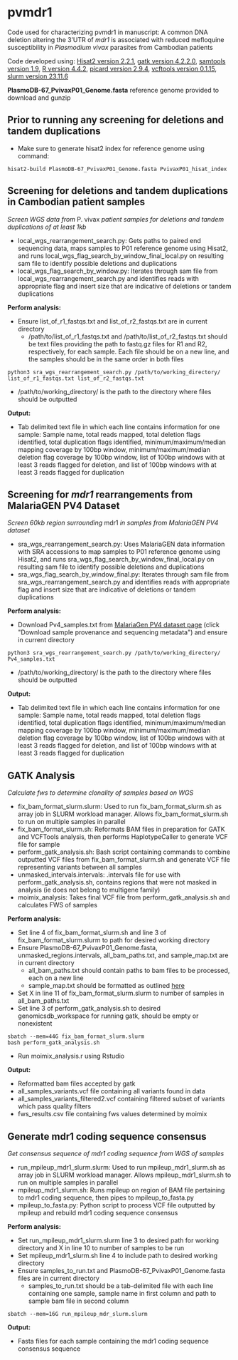 # pvmdr1
Code used for characterizing pvmdr1 in manuscript: A common DNA deletion altering the 3’UTR of _mdr1_ is associated with reduced mefloquine susceptibility in _Plasmodium vivax_ parasites from Cambodian patients

Code developed using: [Hisat2 version 2.2.1](https://daehwankimlab.github.io/hisat2/download/), [gatk version 4.2.2.0](https://github.com/broadinstitute/gatk/releases), [samtools version 1.9](https://www.htslib.org/download/), [R version 4.4.2](https://cran.rstudio.com/), [picard version 2.9.4](https://broadinstitute.github.io/picard/), [vcftools version 0.1.15](https://sourceforge.net/projects/vcftools/), [slurm version 23.11.6](https://slurm.schedmd.com/) 

**PlasmoDB-67_PvivaxP01_Genome.fasta** reference genome provided to download and gunzip 

## Prior to running any screening for deletions and tandem duplications
- Make sure to generate hisat2 index for reference genome using command:
  
```
hisat2-build PlasmoDB-67_PvivaxP01_Genome.fasta PvivaxP01_hisat_index
```

## Screening for deletions and tandem duplications in Cambodian patient samples
_Screen WGS data from_ P. vivax _patient samples for deletions and tandem duplications of at least 1kb_
- local_wgs_rearrangement_search.py: Gets paths to paired end sequencing data, maps samples to P01 reference genome using Hisat2, and runs local_wgs_flag_search_by_window_final_local.py on resulting sam file to identify possible deletions and duplications
- local_wgs_flag_search_by_window.py: Iterates through sam file from local_wgs_rearrangement_search.py and identifies reads with appropriate flag and insert size that are indicative of deletions or tandem duplications

**Perform analysis:**
- Ensure list_of_r1_fastqs.txt and list_of_r2_fastqs.txt are in current directory
   - /path/to/list_of_r1_fastqs.txt and /path/to/list_of_r2_fastqs.txt should be text files providing the path to fastq.gz files for R1 and R2, respectively, for each sample. Each file should be on a new line, and the samples should be in the same order in both files

```
python3 sra_wgs_rearrangement_search.py /path/to/working_directory/ list_of_r1_fastqs.txt list_of_r2_fastqs.txt
```
- /path/to/working_directory/ is the path to the directory where files should be outputted

**Output:**
- Tab delimited text file in which each line contains information for one sample: Sample name, total reads mapped, total deletion flags identified, total duplication flags identified, minimum/maximum/median mapping coverage by 100bp window, minimum/maximum/median deletion flag coverage by 100bp window, list of 100bp windows with at least 3 reads flagged for deletion, and list of 100bp windows with at least 3 reads flagged for duplication

## Screening for _mdr1_ rearrangements from MalariaGEN PV4 Dataset
_Screen 60kb region surrounding_ mdr1 _in samples from MalariaGEN PV4 dataset_
- sra_wgs_rearrangement_search.py: Uses MalariaGEN data information with SRA accessions to map samples to P01 reference genome using Hisat2, and runs sra_wgs_flag_search_by_window_final_local.py on resulting sam file to identify possible deletions and duplications
- sra_wgs_flag_search_by_window_final.py: Iterates through sam file from sra_wgs_rearrangement_search.py and identifies reads with appropriate flag and insert size that are indicative of deletions or tandem duplications

**Perform analysis:**

- Download Pv4_samples.txt from [MalariaGen PV4 dataset page](https://www.malariagen.net/data_package/open-dataset-plasmodium-vivax-v4-0/) (click "Download sample provenance and sequencing metadata") and ensure in current directory
  
```
python3 sra_wgs_rearrangement_search.py /path/to/working_directory/ Pv4_samples.txt
```
- /path/to/working_directory/ is the path to the directory where files should be outputted

**Output:**
- Tab delimited text file in which each line contains information for one sample: Sample name, total reads mapped, total deletion flags identified, total duplication flags identified, minimum/maximum/median mapping coverage by 100bp window, minimum/maximum/median deletion flag coverage by 100bp window, list of 100bp windows with at least 3 reads flagged for deletion, and list of 100bp windows with at least 3 reads flagged for duplication

## GATK Analysis
_Calculate fws to determine clonality of samples based on WGS_
- fix_bam_format_slurm.slurm: Used to run fix_bam_format_slurm.sh as array job in SLURM workload manager. Allows fix_bam_format_slurm.sh to run on multiple samples in parallel
- fix_bam_format_slurm.sh: Reformats BAM files in preparation for GATK and VCFTools analysis, then performs HaplotypeCaller to generate VCF file for sample
- perform_gatk_analysis.sh: Bash script containing commands to combine outputted VCF files from fix_bam_format_slurm.sh and generate VCF file representing variants between all samples
- unmasked_intervals.intervals: .intervals file for use with perform_gatk_analysis.sh, contains regions that were not masked in analysis (ie does not belong to multigene family)
- moimix_analysis: Takes final VCF file from perform_gatk_analysis.sh and calculates FWS of samples

**Perform analysis:**

- Set line 4 of fix_bam_format_slurm.sh and line 3 of fix_bam_format_slurm.slurm to path for desired working directory
- Ensure PlasmoDB-67_PvivaxP01_Genome.fasta, unmasked_regions.intervals, all_bam_paths.txt, and sample_map.txt are in current directory
  - all_bam_paths.txt should contain paths to bam files to be processed, each on a new line
  - sample_map.txt should be formatted as outlined [here](https://gatk.broadinstitute.org/hc/en-us/articles/360036883491-GenomicsDBImport)
- Set X in line 11 of fix_bam_format_slurm.slurm to number of samples in all_bam_paths.txt
- Set line 3 of perform_gatk_analysis.sh to desired genomicsdb_workspace for running gatk, should be empty or nonexistent

```
sbatch --mem=44G fix_bam_format_slurm.slurm
bash perform_gatk_analysis.sh
```

- Run moimix_analysis.r using Rstudio

**Output:**
- Reformatted bam files accepted by gatk
- all_samples_variants.vcf file containing all variants found in data
- all_samples_variants_filtered2.vcf containing filtered subset of variants which pass quality filters
- fws_results.csv file containing fws values determined by moimix
  
## Generate mdr1 coding sequence consensus
_Get consensus sequence of mdr1 coding sequence from WGS of samples_
- run_mpileup_mdr1_slurm.slurm: Used to run mpileup_mdr1_slurm.sh as array job in SLURM workload manager. Allows mpileup_mdr1_slurm.sh to run on multiple samples in parallel
- mpileup_mdr1_slurm.sh: Runs mpileup on region of BAM file pertaining to mdr1 coding sequence, then pipes to mpileup_to_fasta.py
- mpileup_to_fasta.py: Python script to process VCF file outputted by mpileup and rebuild mdr1 coding sequence consensus

**Perform analysis:**

- Set run_mpileup_mdr1_slurm.slurm line 3 to desired path for working directory and X in line 10 to number of samples to be run
- Set mpileup_mdr1_slurm.sh line 4 to include path to desired working directory
- Ensure samples_to_run.txt and PlasmoDB-67_PvivaxP01_Genome.fasta files are in current directory
   - samples_to_run.txt should be a tab-delimited file with each line containing one sample, sample name in first column and path to sample bam file in second column

```
sbatch --mem=16G run_mpileup_mdr_slurm.slurm
```

**Output:**
- Fasta files for each sample containing the mdr1 coding sequence consensus sequence
